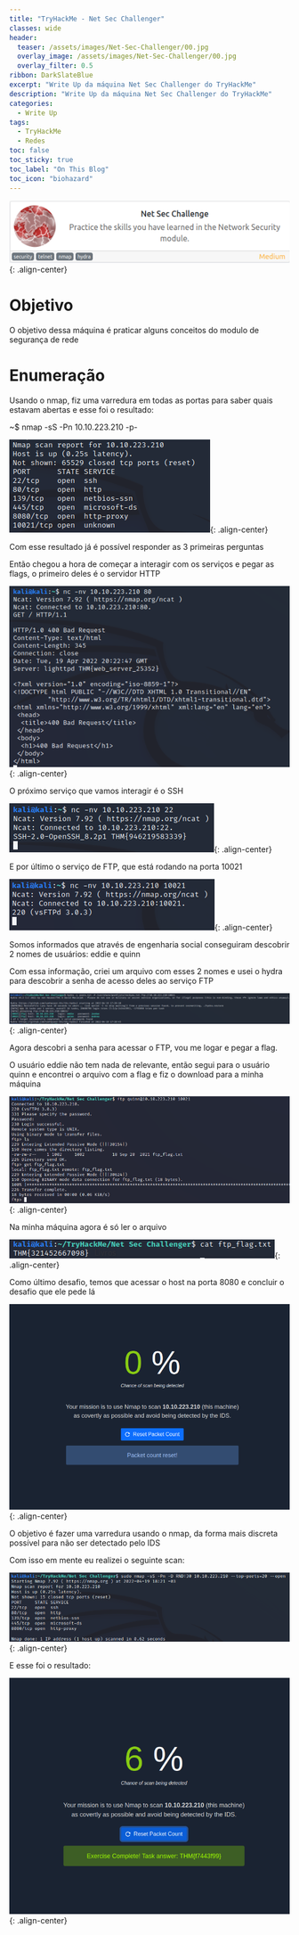 ```yaml
---
title: "TryHackMe - Net Sec Challenger"
classes: wide
header:
  teaser: /assets/images/Net-Sec-Challenger/00.jpg
  overlay_image: /assets/images/Net-Sec-Challenger/00.jpg
  overlay_filter: 0.5
ribbon: DarkSlateBlue
excerpt: "Write Up da máquina Net Sec Challenger do TryHackMe"
description: "Write Up da máquina Net Sec Challenger do TryHackMe"
categories:
  - Write Up
tags:
  - TryHackMe
  - Redes
toc: false
toc_sticky: true
toc_label: "On This Blog"
toc_icon: "biohazard"
---
```


![](/assets/images/Net-Sec-Challenger/logo.png){: .align-center}

# Objetivo

O objetivo dessa máquina é praticar alguns conceitos do modulo de segurança de rede

# Enumeração

Usando o nmap, fiz uma varredura em todas as portas para saber quais estavam abertas e esse foi o resultado:

~$ nmap -sS -Pn 10.10.223.210 -p-

![](/assets/images/Net-Sec-Challenger/nmap.png){: .align-center}

Com esse resultado já é possível responder as 3 primeiras perguntas

Então chegou a hora de começar a interagir com os serviços e pegar as flags, o primeiro deles é o servidor HTTP
  
![](/assets/images/Net-Sec-Challenger/http.png){: .align-center}

O próximo serviço que vamos interagir é o SSH
  
![](/assets/images/Net-Sec-Challenger/ssh.png){: .align-center}

E por último o serviço de FTP, que está rodando na porta 10021
  
![](/assets/images/Net-Sec-Challenger/ftp.png){: .align-center}

Somos informados que através de engenharia social conseguiram descobrir 2 nomes de usuários: eddie e quinn

Com essa informação, criei um arquivo com esses 2 nomes e usei o hydra para descobrir a senha de acesso deles ao serviço FTP
  
![](/assets/images/Net-Sec-Challenger/hydra.png){: .align-center}

Agora descobri a senha para acessar o FTP, vou me logar e pegar a flag.

O usuário eddie não tem nada de relevante, então segui para o usuário quinn e encontrei o arquivo com a flag e fiz o download para a minha máquina
  
![](/assets/images/Net-Sec-Challenger/flag-ftp.png){: .align-center}

Na minha máquina agora é só ler o arquivo
  
![](/assets/images/Net-Sec-Challenger/cat-flag.png){: .align-center}

Como último desafio, temos que acessar o host na porta 8080 e concluir o desafio que ele pede lá
  
![](/assets/images/Net-Sec-Challenger/web.png){: .align-center}

O objetivo é fazer uma varredura usando o nmap, da forma mais discreta possível para não ser detectado pelo IDS

Com isso em mente eu realizei o seguinte scan:
  
![](/assets/images/Net-Sec-Challenger/nmap-evasion.png){: .align-center}

E esse foi o resultado:
  
![](/assets/images/Net-Sec-Challenger/web-evasion.png){: .align-center}